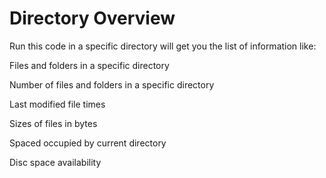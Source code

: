 # Directory Overview


Run this code in a specific directory will get you the list of information like:

  Files and folders in a specific directory

  Number of files and folders in a specific directory

  Last modified file times

  Sizes of files in bytes

  Spaced occupied by current directory

  Disc space availability
